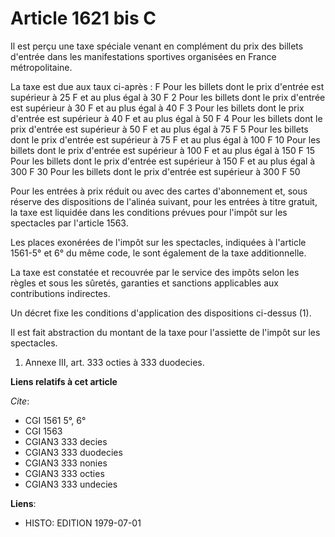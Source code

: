 # Article 1621 bis C

Il est perçu une taxe spéciale venant en complément du prix des billets d'entrée dans les manifestations sportives organisées
en France métropolitaine.

La taxe est due aux taux ci-après :                     F      Pour les billets dont le prix d'entrée est supérieur à 25 F et
au plus égal à 30 F                                2      Pour les billets dont le prix d'entrée est supérieur à 30 F et au
plus égal à 40 F                                3     Pour les billets dont le prix d'entrée est supérieur à 40 F et au plus
égal à 50 F                                4     Pour les billets dont le prix d'entrée est supérieur à 50 F et au plus égal
à 75 F                                5     Pour les billets dont le prix d'entrée est supérieur à 75 F et au plus égal à 100
F                              10     Pour les billets dont le prix d'entrée est supérieur à 100 F et au plus égal à 150 F
15     Pour les billets dont le prix d'entrée est supérieur à 150 F et au plus égal à 300 F                             30
Pour les billets dont le prix d'entrée est supérieur à 300 F                                                     50

Pour les entrées à prix réduit ou avec des cartes d'abonnement et, sous réserve des dispositions de l'alinéa suivant, pour
les entrées à titre gratuit, la taxe est liquidée dans les conditions prévues pour l'impôt sur les spectacles par l'article
1563.

Les places exonérées de l'impôt sur les spectacles, indiquées à l'article 1561-5° et 6° du même code, le sont également de la
taxe additionnelle.

La taxe est constatée et recouvrée par le service des impôts selon les règles et sous les sûretés, garanties et sanctions
applicables aux contributions indirectes.

Un décret fixe les conditions d'application des dispositions ci-dessus (1).

Il est fait abstraction du montant de la taxe pour l'assiette de l'impôt sur les spectacles.

1)  Annexe III, art. 333 octies à 333 duodecies.

**Liens relatifs à cet article**

_Cite_:

  - CGI 1561 5°, 6°
  - CGI 1563
  - CGIAN3 333 decies
  - CGIAN3 333 duodecies
  - CGIAN3 333 nonies
  - CGIAN3 333 octies
  - CGIAN3 333 undecies

**Liens**:

  - HISTO: EDITION 1979-07-01
